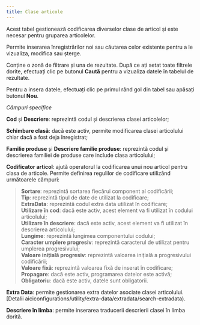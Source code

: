 ```yaml
---
title: Clase articole
---
```


Acest tabel gestionează codificarea diverselor clase de articol și este necesar pentru gruparea articolelor.

Permite inserarea înregistrărilor noi sau căutarea celor existente pentru a le vizualiza, modifica sau șterge.

Conține o zonă de filtrare și una de rezultate. După ce ați setat toate filtrele dorite, efectuați clic pe butonul **Caută**  pentru a vizualiza datele în tabelul de rezultate.

Pentru a insera datele, efectuați clic pe primul rând gol din tabel sau apăsați butonul **Nou**. 

*Câmpuri specifice*

**Cod** și **Descriere**: reprezintă codul și descrierea clasei articolelor;

**Schimbare clasă**: dacă este activ, permite modificarea clasei articolului chiar dacă a fost deja înregistrat;

**Familie produse** și **Descriere familie produse**: reprezintă codul și descrierea familiei de produse care include clasa articolului;

**Codificator articol**: ajută operatorul la codificarea unui nou articol pentru clasa de articole. Permite definirea regulilor de codificare utilizând următoarele câmpuri:   
> **Sortare**: reprezintă sortarea fiecărui component al codificării;   
> **Tip**: reprezintă tipul de date de utilizat la codificare;   
> **ExtraData**: reprezintă codul extra data utilizat în codificare;   
> **Utilizare în cod**: dacă este activ, acest element va fi utilizat în codului articolului;   
> **Utilizare în descriere**: dacă este activ, acest element va fi utilizat în descrierea articolului;     
> **Lungime**: reprezintă lungimea componentului codului;    
> **Caracter umplere progresiv**: reprezintă caracterul de utilizat pentru umplerea progresivului;   
> **Valoare inițială progresiv**: reprezintă valoarea inițială a progresivului codificării;   
> **Valoare fixă**: reprezintă valoarea fixă de inserat în codificare;   
> **Propagare**: dacă este activ, programarea datelor este activă;   
> **Obligatoriu**: dacă este activ, datele sunt obligatorii. 

**Extra Data**: permite gestionarea extra datelor asociate clasei articolului. [Detalii aiciconfigurations/utility/extra-data/extradata/search-extradata).

**Descriere în limba**: permite inserarea traducerii descrierii clasei în limba dorită.